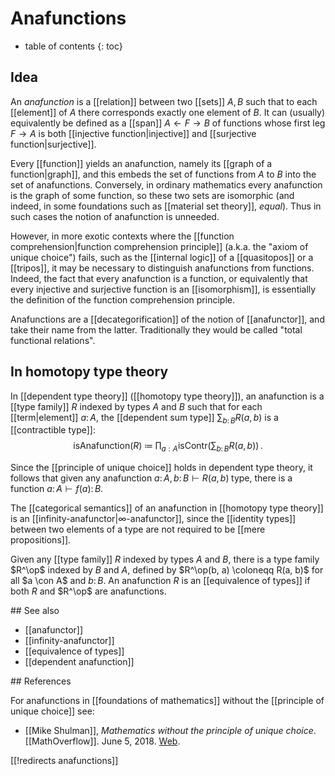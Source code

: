 # Anafunctions

* table of contents
{: toc}

## Idea

An *anafunction* is a [[relation]] between two [[sets]] $A,B$ such that to each [[element]] of $A$ there corresponds exactly one element of $B$.  It can (usually) equivalently be defined as a [[span]] $A \leftarrow F \to B$ of functions whose first leg $F\to A$ is both [[injective function|injective]] and [[surjective function|surjective]].

Every [[function]] yields an anafunction, namely its [[graph of a function|graph]], and this embeds the set of functions from $A$ to $B$ into the set of anafunctions.  Conversely, in ordinary mathematics every anafunction is the graph of some function, so these two sets are isomorphic (and indeed, in some foundations such as [[material set theory]], *equal*).  Thus in such cases the notion of anafunction is unneeded.

However, in more exotic contexts where the [[function comprehension|function comprehension principle]] (a.k.a. the "axiom of unique choice") fails, such as the [[internal logic]] of a [[quasitopos]] or a [[tripos]], it may be necessary to distinguish anafunctions from functions.  Indeed, the fact that every anafunction is a function, or equivalently that every injective and surjective function is an [[isomorphism]], is essentially the definition of the function comprehension principle.

Anafunctions are a [[decategorification]] of the notion of [[anafunctor]], and take their name from the latter.  Traditionally they would be called "total functional relations".

## In homotopy type theory

In [[dependent type theory]] ([[homotopy type theory]]), an anafunction is a [[type family]] $R$ indexed by types $A$ and $B$ such that for each [[term|element]] $a \colon A$, the [[dependent sum type]] $\sum_{b \colon B} R(a, b)$ is a [[contractible type]]: 
$$
  \mathrm{isAnafunction}(R) 
  \;\coloneqq\;
  \prod_{a:A} 
  \mathrm{isContr}
  \left(
    \sum_{b \colon B} 
    R(a, b) 
  \right)
  \,.
$$

Since the [[principle of unique choice]] holds in dependent type theory, it follows that given any anafunction $a\colon A, b \colon B \vdash R(a, b) \; \mathrm{type}$, there is a function $a \colon A \vdash f(a) \colon B$. 

The [[categorical semantics]] of an anafunction in [[homotopy type theory]] is an [[infinity-anafunctor|$\infty$-anafunctor]], since the [[identity types]] between two elements of a type are not required to be [[mere propositions]]. 

Given any [[type family]] $R$ indexed by types $A$ and $B$, there is a type family $R^\op$ indexed by $B$ and $A$, defined by $R^\op(b, a) \coloneqq R(a, b)$ for all $a \con A$ and $b \colon B$. An anafunction $R$ is an [[equivalence of types]] if both $R$ and $R^\op$ are anafunctions. 

## See also

* [[anafunctor]]
* [[infinity-anafunctor]]
* [[equivalence of types]]
* [[dependent anafunction]]

## References

For anafunctions in [[foundations of mathematics]] without the [[principle of unique choice]] see:

* [[Mike Shulman]], *Mathematics without the principle of unique choice*. [[MathOverflow]]. June 5, 2018. [Web](https://mathoverflow.net/questions/302037/mathematics-without-the-principle-of-unique-choice).

[[!redirects anafunctions]]
